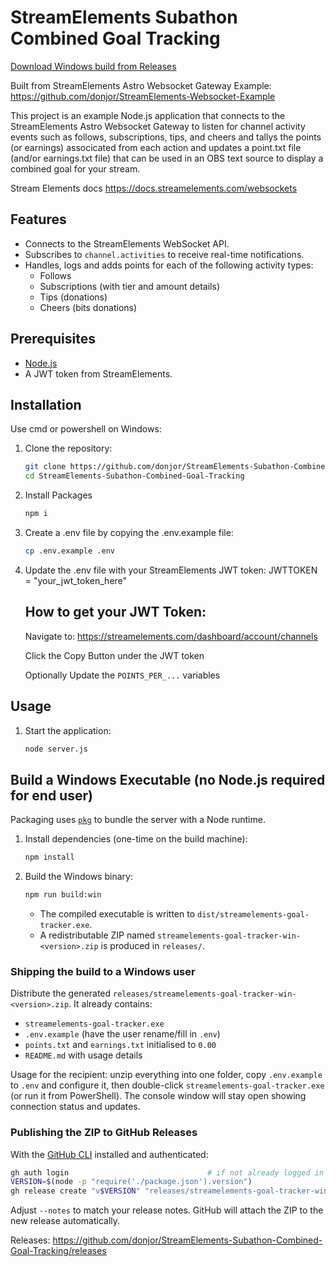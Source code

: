 # StreamElements Subathon Combined Goal Tracking

[Download Windows build from Releases](https://github.com/donjor/StreamElements-Subathon-Combined-Goal-Tracking/releases)

Built from StreamElements Astro Websocket Gateway Example:
https://github.com/donjor/StreamElements-Websocket-Example

This project is an example Node.js application that connects to the StreamElements Astro Websocket Gateway to listen for channel activity events such as follows, subscriptions, tips, and cheers and tallys the points (or earnings) associcated from each action and updates a point.txt file (and/or earnings.txt file) that can be used in an OBS text source to display a combined goal for your stream.

Stream Elements docs
https://docs.streamelements.com/websockets

## Features

- Connects to the StreamElements WebSocket API.
- Subscribes to `channel.activities` to receive real-time notifications.
- Handles, logs and adds points for each of the following activity types:
  - Follows
  - Subscriptions (with tier and amount details)
  - Tips (donations)
  - Cheers (bits donations)

## Prerequisites

- [Node.js](https://nodejs.org/)
- A JWT token from StreamElements.

## Installation

Use cmd or powershell on Windows:

1. Clone the repository:

   ```bash
   git clone https://github.com/donjor/StreamElements-Subathon-Combined-Goal-Tracking.git
   cd StreamElements-Subathon-Combined-Goal-Tracking
   ```

2. Install Packages

   ```bash
   npm i
   ```

3. Create a .env file by copying the .env.example file:

   ```bash
   cp .env.example .env
   ```

4. Update the .env file with your StreamElements JWT token:
   JWTTOKEN = "your_jwt_token_here"

   ## How to get your JWT Token:

   Navigate to: https://streamelements.com/dashboard/account/channels

   Click the Copy Button under the JWT token

   Optionally Update the `POINTS_PER_...` variables

## Usage

1. Start the application:
   ```bash
   node server.js
   ```

## Build a Windows Executable (no Node.js required for end user)

Packaging uses [`pkg`](https://github.com/vercel/pkg) to bundle the server with a Node runtime.

1. Install dependencies (one-time on the build machine):
   ```bash
   npm install
   ```
2. Build the Windows binary:
   ```bash
   npm run build:win
   ```
   - The compiled executable is written to `dist/streamelements-goal-tracker.exe`.
   - A redistributable ZIP named `streamelements-goal-tracker-win-<version>.zip` is produced in `releases/`.

### Shipping the build to a Windows user

Distribute the generated `releases/streamelements-goal-tracker-win-<version>.zip`. It already contains:

- `streamelements-goal-tracker.exe`
- `.env.example` (have the user rename/fill in `.env`)
- `points.txt` and `earnings.txt` initialised to `0.00`
- `README.md` with usage details

Usage for the recipient: unzip everything into one folder, copy `.env.example` to `.env` and configure it, then double-click `streamelements-goal-tracker.exe` (or run it from PowerShell). The console window will stay open showing connection status and updates.

### Publishing the ZIP to GitHub Releases

With the [GitHub CLI](https://cli.github.com/) installed and authenticated:

```bash
gh auth login                               # if not already logged in
VERSION=$(node -p "require('./package.json').version")
gh release create "v$VERSION" "releases/streamelements-goal-tracker-win-$VERSION.zip" --notes "Windows build for v$VERSION"
```

Adjust `--notes` to match your release notes. GitHub will attach the ZIP to the new release automatically.

Releases: https://github.com/donjor/StreamElements-Subathon-Combined-Goal-Tracking/releases
